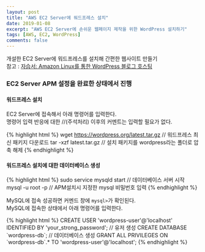 ```yaml
---
layout: post
title: "AWS EC2 Server에 워드프레스 설치"
date: 2019-01-08
excerpt: "AWS EC2 Server에 손쉬운 웹페이지 제작을 위한 WordPress 설치하기"
tags: [AWS, EC2, WordPress]
comments: false
---
```


개설한 EC2 Server에 워드프레스를 설치해 간편한 웹사이트 만들기  
참고 : <a href="https://docs.aws.amazon.com/ko_kr/AWSEC2/latest/UserGuide/hosting-wordpress.html">자습서: Amazon Linux를 통한 WordPress 블로그 호스팅</a>

### EC2 Server APM 설정을 완료한 상태에서 진행

#### 워드프레스 설치

EC2 Server에 접속해서 아래 명령어를 입력한다.  
명령어 입력 반응에 대한 //(주석처리) 이후의 커멘트는 입력할 필요가 없다.

{% highlight html %}
 wget https://wordpress.org/latest.tar.gz // 워드프레스 최신 패키지 다운로드
 tar -xzf latest.tar.gz // 설치 패키지를 wordpress라는 폴더로 압축 해제
{% endhighlight %}

#### 워드프레스 설치에 대한 데이터베이스 생성

{% highlight html %}
 sudo service mysqld start // 데이터베이스 서버 시작
 mysql -u root -p  // APM설치시 지정한 mysql 비밀번호 입력
{% endhighlight %}

MySQL에 접속 성공하면 커멘드 창에 `mysql>`가 확인된다.  
MySQL에 접속한 상태에서 아래 명령어를 입력한다.

{% highlight html %}
 CREATE USER 'wordpress-user'@'localhost' IDENTIFIED BY 'your_strong_password'; // 유저 생성
 CREATE DATABASE \`wordpress-db\`; // 데이터베이스 생성
 GRANT ALL PRIVILEGES ON \`wordpress-db\`.* TO 'wordpress-user'@'localhost';
{% endhighlight %}
